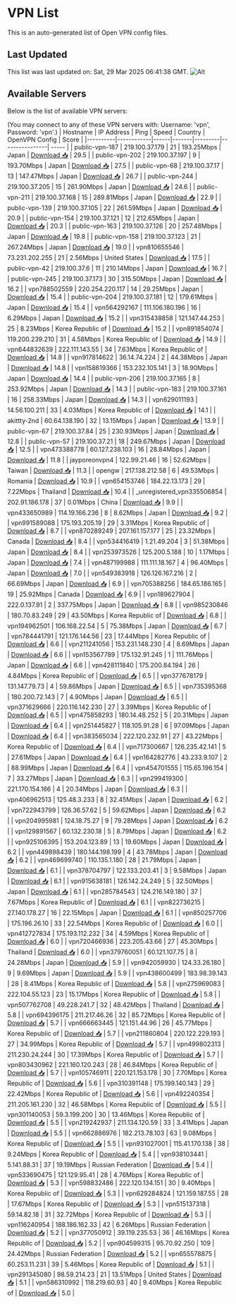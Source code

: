 # VPN List

This is an auto-generated list of Open VPN config files.

## Last Updated

This list was last updated on: Sat, 29 Mar 2025 06:41:38 GMT.
![Alt](https://repobeats.axiom.co/api/embed/186b98318ef1479477931607c1ad7d823f12451f.svg "Repobeats analytics image")

## Available Servers

Below is the list of available VPN servers:

(You may connect to any of these VPN servers with: Username: 'vpn', Password: 'vpn'.)
| Hostname | IP Address | Ping | Speed | Country | OpenVPN Config | Score |
|----------|------------|------|-------|---------|----------------| ----- |
| public-vpn-187 | 219.100.37.179 | 21 | 193.25Mbps | Japan | [Download 📥](./configs/server_0_JP.ovpn) | 29.5 |
| public-vpn-202 | 219.100.37.197 | 9 | 193.70Mbps | Japan | [Download 📥](./configs/server_1_JP.ovpn) | 27.5 |
| public-vpn-68 | 219.100.37.17 | 13 | 147.47Mbps | Japan | [Download 📥](./configs/server_2_JP.ovpn) | 26.7 |
| public-vpn-244 | 219.100.37.205 | 15 | 261.90Mbps | Japan | [Download 📥](./configs/server_3_JP.ovpn) | 24.6 |
| public-vpn-211 | 219.100.37.168 | 15 | 289.81Mbps | Japan | [Download 📥](./configs/server_4_JP.ovpn) | 22.9 |
| public-vpn-139 | 219.100.37.105 | 22 | 261.59Mbps | Japan | [Download 📥](./configs/server_5_JP.ovpn) | 20.9 |
| public-vpn-154 | 219.100.37.121 | 12 | 212.65Mbps | Japan | [Download 📥](./configs/server_6_JP.ovpn) | 20.3 |
| public-vpn-163 | 219.100.37.126 | 20 | 257.48Mbps | Japan | [Download 📥](./configs/server_7_JP.ovpn) | 19.8 |
| public-vpn-158 | 219.100.37.123 | 21 | 267.24Mbps | Japan | [Download 📥](./configs/server_8_JP.ovpn) | 19.0 |
| vpn810655546 | 73.231.202.255 | 21 | 2.56Mbps | United States | [Download 📥](./configs/server_9_US.ovpn) | 17.5 |
| public-vpn-42 | 219.100.37.6 | 11 | 210.14Mbps | Japan | [Download 📥](./configs/server_10_JP.ovpn) | 16.7 |
| public-vpn-245 | 219.100.37.173 | 30 | 315.50Mbps | Japan | [Download 📥](./configs/server_11_JP.ovpn) | 16.2 |
| vpn788502559 | 220.254.220.117 | 14 | 29.25Mbps | Japan | [Download 📥](./configs/server_12_JP.ovpn) | 15.4 |
| public-vpn-204 | 219.100.37.181 | 12 | 179.61Mbps | Japan | [Download 📥](./configs/server_13_JP.ovpn) | 15.4 |
| vpn564292167 | 111.106.180.196 | 16 | 6.29Mbps | Japan | [Download 📥](./configs/server_14_JP.ovpn) | 15.2 |
| vpn315438858 | 121.147.44.253 | 25 | 8.23Mbps | Korea Republic of | [Download 📥](./configs/server_15_KR.ovpn) | 15.2 |
| vpn891854074 | 119.200.239.210 | 31 | 4.58Mbps | Korea Republic of | [Download 📥](./configs/server_16_KR.ovpn) | 14.9 |
| vpn644832639 | 222.111.143.55 | 34 | 7.63Mbps | Korea Republic of | [Download 📥](./configs/server_17_KR.ovpn) | 14.8 |
| vpn917814622 | 36.14.74.224 | 2 | 44.38Mbps | Japan | [Download 📥](./configs/server_18_JP.ovpn) | 14.8 |
| vpn158619366 | 153.232.105.141 | 3 | 18.90Mbps | Japan | [Download 📥](./configs/server_19_JP.ovpn) | 14.4 |
| public-vpn-206 | 219.100.37.165 | 8 | 253.92Mbps | Japan | [Download 📥](./configs/server_20_JP.ovpn) | 14.3 |
| public-vpn-183 | 219.100.37.161 | 16 | 258.33Mbps | Japan | [Download 📥](./configs/server_21_JP.ovpn) | 14.3 |
| vpn629011193 | 14.56.100.211 | 33 | 4.03Mbps | Korea Republic of | [Download 📥](./configs/server_22_KR.ovpn) | 14.1 |
| akittty-2nd | 60.64.138.190 | 32 | 13.15Mbps | Japan | [Download 📥](./configs/server_23_JP.ovpn) | 13.9 |
| public-vpn-67 | 219.100.37.84 | 25 | 230.93Mbps | Japan | [Download 📥](./configs/server_24_JP.ovpn) | 12.8 |
| public-vpn-57 | 219.100.37.21 | 18 | 249.67Mbps | Japan | [Download 📥](./configs/server_25_JP.ovpn) | 12.5 |
| vpn473388778 | 60.127.238.103 | 16 | 28.84Mbps | Japan | [Download 📥](./configs/server_26_JP.ovpn) | 11.8 |
| jayporeonvpn4 | 122.99.21.46 | 16 | 52.62Mbps | Taiwan | [Download 📥](./configs/server_27_TW.ovpn) | 11.3 |
| opengw | 217.138.212.58 | 6 | 49.53Mbps | Romania | [Download 📥](./configs/server_28_RO.ovpn) | 10.9 |
| vpn654153746 | 184.22.13.173 | 29 | 7.22Mbps | Thailand | [Download 📥](./configs/server_29_TH.ovpn) | 10.4 |
| _unregistered_vpn335506854 | 202.91.186.178 | 37 | 0.01Mbps | China | [Download 📥](./configs/server_30_CN.ovpn) | 9.9 |
| vpn433650989 | 114.19.166.236 | 8 | 8.62Mbps | Japan | [Download 📥](./configs/server_31_JP.ovpn) | 9.2 |
| vpn991589088 | 175.193.205.19 | 29 | 3.31Mbps | Korea Republic of | [Download 📥](./configs/server_32_KR.ovpn) | 8.7 |
| vpn870289249 | 207.161.157.177 | 25 | 23.32Mbps | Canada | [Download 📥](./configs/server_33_CA.ovpn) | 8.4 |
| vpn534416419 | 1.21.49.204 | 3 | 51.38Mbps | Japan | [Download 📥](./configs/server_34_JP.ovpn) | 8.4 |
| vpn253973526 | 125.200.5.188 | 10 | 1.17Mbps | Japan | [Download 📥](./configs/server_35_JP.ovpn) | 7.4 |
| vpn487199988 | 111.111.18.167 | 4 | 96.40Mbps | Japan | [Download 📥](./configs/server_36_JP.ovpn) | 7.0 |
| vpn549383918 | 126.126.167.216 | 2 | 66.69Mbps | Japan | [Download 📥](./configs/server_37_JP.ovpn) | 6.9 |
| vpn705388256 | 184.65.186.165 | 19 | 25.92Mbps | Canada | [Download 📥](./configs/server_38_CA.ovpn) | 6.9 |
| vpn189627904 | 222.0.137.91 | 2 | 337.75Mbps | Japan | [Download 📥](./configs/server_39_JP.ovpn) | 6.8 |
| vpn985230846 | 180.70.83.249 | 29 | 43.50Mbps | Korea Republic of | [Download 📥](./configs/server_40_KR.ovpn) | 6.8 |
| vpn194962501 | 106.168.22.54 | 5 | 75.38Mbps | Japan | [Download 📥](./configs/server_41_JP.ovpn) | 6.7 |
| vpn784441791 | 121.176.144.56 | 23 | 17.44Mbps | Korea Republic of | [Download 📥](./configs/server_42_KR.ovpn) | 6.6 |
| vpn211241056 | 153.231.148.230 | 4 | 8.69Mbps | Japan | [Download 📥](./configs/server_43_JP.ovpn) | 6.6 |
| vpn153567789 | 175.132.91.245 | 1 | 111.76Mbps | Japan | [Download 📥](./configs/server_44_JP.ovpn) | 6.6 |
| vpn428111840 | 175.200.84.194 | 26 | 4.84Mbps | Korea Republic of | [Download 📥](./configs/server_45_KR.ovpn) | 6.5 |
| vpn377678179 | 131.147.79.73 | 4 | 59.86Mbps | Japan | [Download 📥](./configs/server_46_JP.ovpn) | 6.5 |
| vpn735395368 | 180.200.72.143 | 7 | 4.90Mbps | Japan | [Download 📥](./configs/server_47_JP.ovpn) | 6.5 |
| vpn371629666 | 220.116.142.230 | 27 | 3.39Mbps | Korea Republic of | [Download 📥](./configs/server_48_KR.ovpn) | 6.5 |
| vpn475858293 | 180.14.48.252 | 5 | 20.31Mbps | Japan | [Download 📥](./configs/server_49_JP.ovpn) | 6.4 |
| vpn251445827 | 118.105.91.28 | 6 | 97.09Mbps | Japan | [Download 📥](./configs/server_50_JP.ovpn) | 6.4 |
| vpn383565034 | 222.120.232.91 | 27 | 43.22Mbps | Korea Republic of | [Download 📥](./configs/server_51_KR.ovpn) | 6.4 |
| vpn717300667 | 126.235.42.141 | 5 | 27.61Mbps | Japan | [Download 📥](./configs/server_52_JP.ovpn) | 6.4 |
| vpn164282776 | 43.233.9.107 | 2 | 88.99Mbps | Japan | [Download 📥](./configs/server_53_JP.ovpn) | 6.4 |
| vpn454701555 | 115.65.196.154 | 7 | 33.27Mbps | Japan | [Download 📥](./configs/server_54_JP.ovpn) | 6.3 |
| vpn299419300 | 221.170.154.166 | 4 | 20.34Mbps | Japan | [Download 📥](./configs/server_55_JP.ovpn) | 6.3 |
| vpn406962513 | 125.48.3.233 | 8 | 32.45Mbps | Japan | [Download 📥](./configs/server_56_JP.ovpn) | 6.2 |
| vpn722943799 | 126.36.57.62 | 5 | 59.62Mbps | Japan | [Download 📥](./configs/server_57_JP.ovpn) | 6.2 |
| vpn204995981 | 124.18.75.27 | 9 | 79.28Mbps | Japan | [Download 📥](./configs/server_58_JP.ovpn) | 6.2 |
| vpn129891567 | 60.132.230.18 | 5 | 8.79Mbps | Japan | [Download 📥](./configs/server_59_JP.ovpn) | 6.2 |
| vpn925106395 | 153.204.123.89 | 13 | 19.60Mbps | Japan | [Download 📥](./configs/server_60_JP.ovpn) | 6.2 |
| vpn449898439 | 180.144.198.199 | 4 | 43.78Mbps | Japan | [Download 📥](./configs/server_61_JP.ovpn) | 6.2 |
| vpn469699740 | 110.135.1.180 | 28 | 21.79Mbps | Japan | [Download 📥](./configs/server_62_JP.ovpn) | 6.1 |
| vpn378704797 | 122.133.203.41 | 3 | 9.58Mbps | Japan | [Download 📥](./configs/server_63_JP.ovpn) | 6.1 |
| vpn915638181 | 126.142.24.249 | 5 | 32.50Mbps | Japan | [Download 📥](./configs/server_64_JP.ovpn) | 6.1 |
| vpn285784543 | 124.216.149.180 | 37 | 7.67Mbps | Korea Republic of | [Download 📥](./configs/server_65_KR.ovpn) | 6.1 |
| vpn822736215 | 27.140.178.27 | 16 | 22.15Mbps | Japan | [Download 📥](./configs/server_66_JP.ovpn) | 6.1 |
| vpn850257706 | 175.196.26.10 | 33 | 22.54Mbps | Korea Republic of | [Download 📥](./configs/server_67_KR.ovpn) | 6.0 |
| vpn412727834 | 175.193.112.232 | 34 | 4.59Mbps | Korea Republic of | [Download 📥](./configs/server_68_KR.ovpn) | 6.0 |
| vpn720466936 | 223.205.43.66 | 27 | 45.30Mbps | Thailand | [Download 📥](./configs/server_69_TH.ovpn) | 6.0 |
| vpn379760051 | 60.121.107.75 | 8 | 24.28Mbps | Japan | [Download 📥](./configs/server_70_JP.ovpn) | 5.9 |
| vpn942059930 | 124.33.26.180 | 9 | 9.69Mbps | Japan | [Download 📥](./configs/server_71_JP.ovpn) | 5.9 |
| vpn438600499 | 183.98.39.143 | 28 | 8.41Mbps | Korea Republic of | [Download 📥](./configs/server_72_KR.ovpn) | 5.8 |
| vpn275969083 | 222.104.55.123 | 23 | 15.17Mbps | Korea Republic of | [Download 📥](./configs/server_73_KR.ovpn) | 5.8 |
| vpn507762708 | 49.228.241.7 | 32 | 48.42Mbps | Thailand | [Download 📥](./configs/server_74_TH.ovpn) | 5.8 |
| vpn694396175 | 211.217.46.26 | 32 | 85.72Mbps | Korea Republic of | [Download 📥](./configs/server_75_KR.ovpn) | 5.7 |
| vpn666663445 | 121.151.44.96 | 26 | 45.77Mbps | Korea Republic of | [Download 📥](./configs/server_76_KR.ovpn) | 5.7 |
| vpn211860804 | 220.122.229.193 | 27 | 34.99Mbps | Korea Republic of | [Download 📥](./configs/server_77_KR.ovpn) | 5.7 |
| vpn499802313 | 211.230.24.244 | 30 | 17.39Mbps | Korea Republic of | [Download 📥](./configs/server_78_KR.ovpn) | 5.7 |
| vpn803430962 | 221.160.120.243 | 28 | 46.84Mbps | Korea Republic of | [Download 📥](./configs/server_79_KR.ovpn) | 5.7 |
| vpn105746911 | 220.121.153.178 | 30 | 7.70Mbps | Korea Republic of | [Download 📥](./configs/server_80_KR.ovpn) | 5.6 |
| vpn310391148 | 175.199.140.143 | 29 | 22.42Mbps | Korea Republic of | [Download 📥](./configs/server_81_KR.ovpn) | 5.6 |
| vpn492240354 | 211.205.161.230 | 32 | 46.58Mbps | Korea Republic of | [Download 📥](./configs/server_82_KR.ovpn) | 5.5 |
| vpn301140053 | 59.3.199.200 | 30 | 13.46Mbps | Korea Republic of | [Download 📥](./configs/server_83_KR.ovpn) | 5.5 |
| vpn219242937 | 211.134.120.59 | 33 | 3.41Mbps | Japan | [Download 📥](./configs/server_84_JP.ovpn) | 5.5 |
| vpn662886976 | 182.213.78.103 | 63 | 9.08Mbps | Korea Republic of | [Download 📥](./configs/server_85_KR.ovpn) | 5.5 |
| vpn931027001 | 115.41.170.138 | 38 | 9.24Mbps | Korea Republic of | [Download 📥](./configs/server_86_KR.ovpn) | 5.4 |
| vpn938103441 | 5.141.88.31 | 37 | 19.19Mbps | Russian Federation | [Download 📥](./configs/server_87_RU.ovpn) | 5.4 |
| vpn533690475 | 121.129.95.41 | 28 | 4.76Mbps | Korea Republic of | [Download 📥](./configs/server_88_KR.ovpn) | 5.3 |
| vpn598832486 | 222.120.134.151 | 30 | 9.40Mbps | Korea Republic of | [Download 📥](./configs/server_89_KR.ovpn) | 5.3 |
| vpn629284824 | 121.159.187.55 | 28 | 17.67Mbps | Korea Republic of | [Download 📥](./configs/server_90_KR.ovpn) | 5.3 |
| vpn515137318 | 59.14.82.18 | 31 | 32.72Mbps | Korea Republic of | [Download 📥](./configs/server_91_KR.ovpn) | 5.3 |
| vpn116240954 | 188.186.162.33 | 42 | 6.26Mbps | Russian Federation | [Download 📥](./configs/server_92_RU.ovpn) | 5.2 |
| vpn377050912 | 39.119.235.53 | 36 | 46.16Mbps | Korea Republic of | [Download 📥](./configs/server_93_KR.ovpn) | 5.2 |
| vpn904599315 | 95.70.92.250 | 109 | 24.42Mbps | Russian Federation | [Download 📥](./configs/server_94_RU.ovpn) | 5.2 |
| vpn655578875 | 60.253.11.231 | 39 | 5.46Mbps | Korea Republic of | [Download 📥](./configs/server_95_KR.ovpn) | 5.1 |
| vpn291345080 | 98.59.214.23 | 21 | 13.51Mbps | United States | [Download 📥](./configs/server_96_US.ovpn) | 5.1 |
| vpn586310992 | 118.219.60.93 | 40 | 9.40Mbps | Korea Republic of | [Download 📥](./configs/server_97_KR.ovpn) | 5.0 |
